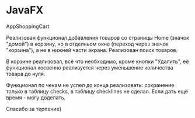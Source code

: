 # JavaFX
AppShoppingCart

Реализован функционал добавления товаров со страницы Home (значок "домой") в корзину, но в отделньом окне (переход через значок "корзина"), 
а не в нижней части экрана. 
Реализован поиск товаров.

В корзине реализовал, всё что необходимо, кроме кнопки "Удалить", её функционал косвенно реализуется через уменьшение количества товара до нуля.

Функционал по чекам не успел до конца реализовать: сохранение только в таблицу checks, в таблицу checklines не сделал. Если дать ещё время - могу доделать.

Спасибо за терпение)
